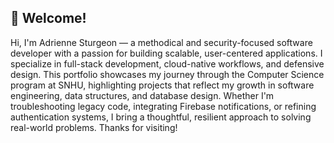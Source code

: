 ## 👋 Welcome!

Hi, I'm Adrienne Sturgeon — a methodical and security-focused software developer with a passion for building scalable, user-centered applications. I specialize in full-stack development, cloud-native workflows, and defensive design. This portfolio showcases my journey through the Computer Science program at SNHU, highlighting projects that reflect my growth in software engineering, data structures, and database design. Whether I'm troubleshooting legacy code, integrating Firebase notifications, or refining authentication systems, I bring a thoughtful, resilient approach to solving real-world problems. Thanks for visiting!